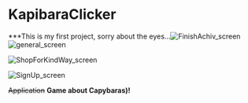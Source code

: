 # KapibaraClicker
***This is my first project, sorry about the eyes...![FinishAchiv_screen](https://user-images.githubusercontent.com/105795587/170366211-ebda220f-acd6-4e1a-b321-ed6b2706847b.png)
![general_screen](https://user-images.githubusercontent.com/105795587/170366218-f63e9901-ab38-4c10-a838-c6ad1f31556f.png)


![ShopForKindWay_screen](https://user-images.githubusercontent.com/105795587/170366220-417f2c89-52e2-4f6c-8488-9750a8e2d82f.png)


![SignUp_screen](https://user-images.githubusercontent.com/105795587/170366223-b47b92ed-cd9b-4858-a9be-ef8c5f943843.png)





~~Application~~  **Game about Capybaras)!**
